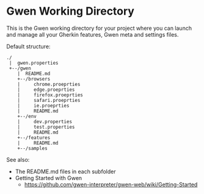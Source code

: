Gwen Working Directory
======================

This is the Gwen working directory for your project where you can launch and manage 
all your Gherkin features, Gwen meta and settings files.

Default structure:

```
./
 |  gwen.properties
 +--/gwen
    |  README.md
    +--/browsers
    |     chrome.proeprties
    |     edge.proeprties
    |     firefox.proeprties
    |     safari.proeprties
    |     ie.proeprties
    |     README.md
    +--/env
    |     dev.properties
    |     test.properties
    |     README.md
    +--/features
    |     README.md
    +--/samples
```

See also:
- The README.md files in each subfolder
- Getting Started with Gwen
  - https://github.com/gwen-interpreter/gwen-web/wiki/Getting-Started
